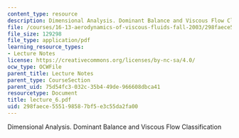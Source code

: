 ```yaml
---
content_type: resource
description: Dimensional Analysis. Dominant Balance and Viscous Flow Classification
file: /courses/16-13-aerodynamics-of-viscous-fluids-fall-2003/298faece555198587bf5e3c55da2fa00_lecture_6.pdf
file_size: 129298
file_type: application/pdf
learning_resource_types:
- Lecture Notes
license: https://creativecommons.org/licenses/by-nc-sa/4.0/
ocw_type: OCWFile
parent_title: Lecture Notes
parent_type: CourseSection
parent_uid: 75d54fc3-032c-35b4-49de-966608dbca41
resourcetype: Document
title: lecture_6.pdf
uid: 298faece-5551-9858-7bf5-e3c55da2fa00
---
```

Dimensional Analysis. Dominant Balance and Viscous Flow Classification